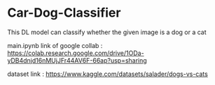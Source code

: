 # Car-Dog-Classifier
This DL model can classify whether the given image is a dog or a cat

main.ipynb link of google collab : 
https://colab.research.google.com/drive/1ODa-yDB4dnjd16nMUjJFr44AV6F-66ap?usp=sharing


dataset link :
https://www.kaggle.com/datasets/salader/dogs-vs-cats
